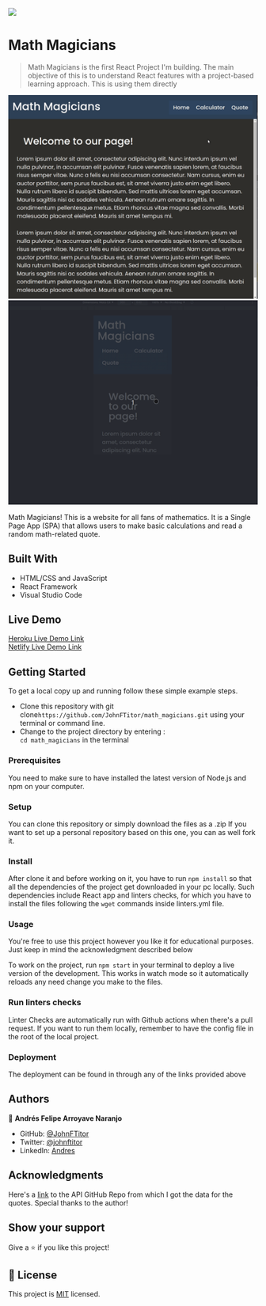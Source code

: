![](https://img.shields.io/badge/Microverse-blueviolet)

# Math Magicians

> Math Magicians is the first React Project I'm building. The main objective of this is to understand React features with a project-based learning approach. This is using them directly 

![Preview](preview.gif)
![PreviewMobile](previewMobile.gif)

Math Magicians! This is a website for all fans of mathematics. It is a Single Page App (SPA) that allows users to make basic calculations and read a random math-related quote. 

## Built With

- HTML/CSS and JavaScript
- React Framework
- Visual Studio Code

## Live Demo

[Heroku Live Demo Link](https://jfmath-magicians.herokuapp.com/)
<br/>
[Netlify Live Demo Link](https://jfmath-magicians.netlify.app/)


## Getting Started

To get a local copy up and running follow these simple example steps.

- Clone this repository with git clone```https://github.com/JohnFTitor/math_magicians.git``` using your terminal or command line.
- Change to the project directory by entering : <br>
```cd math_magicians``` in the terminal

### Prerequisites

You need to make sure to have installed the latest version of Node.js and npm on your computer.

### Setup

You can clone this repository or simply download the files as a .zip
If you want to set up a personal repository based on this one, you can as well fork it.

### Install

After clone it and before working on it, you have to run ```npm install``` so that all the dependencies of the project get downloaded in your pc locally.
Such dependencies include React app and linters checks, for which you have to install the files following the ```wget``` commands inside linters.yml file.   
   
### Usage

You're free to use this project however you like it for educational purposes. Just keep in mind the acknowledgment described below

To work on the project, run ```npm start``` in your terminal to deploy a live version of the development. This works in watch mode so it automatically reloads any need change you make to the files. 

### Run linters checks

Linter Checks are automatically run with Github actions when there's a pull request. If you want to run them locally, remember to have the config file in the root of the local project. 

### Deployment

The deployment can be found in through any of the links provided above

## Authors

👤 **Andrés Felipe Arroyave Naranjo**

- GitHub: [@JohnFTitor](https://github.com/JohnFTitor)
- Twitter: [@johnftitor](https://twitter.com/johnftitor)
- LinkedIn: [Andres](https://www.linkedin.com/in/andresfelipe117/?locale=en_US)

## Acknowledgments

Here's a [link](https://github.com/arcanemutterings/random-quote-generator-api) to the API GitHub Repo from which I got the data for the quotes. Special thanks to the author!

## Show your support

Give a ⭐️ if you like this project!

## 📝 License

This project is [MIT](./MIT.md) licensed.
